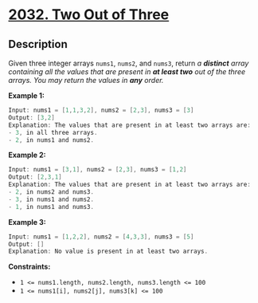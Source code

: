 # [2032. Two Out of Three](https://leetcode.com/problems/two-out-of-three/)

## Description

Given three integer arrays `nums1`, `nums2`, and `nums3`, return _a **distinct** array containing all the values that are present in **at least two** out of the three arrays. 
You may return the values in **any** order._

**Example 1:**

```go
Input: nums1 = [1,1,3,2], nums2 = [2,3], nums3 = [3]
Output: [3,2]
Explanation: The values that are present in at least two arrays are:
- 3, in all three arrays.
- 2, in nums1 and nums2.
```

**Example 2:**

```go
Input: nums1 = [3,1], nums2 = [2,3], nums3 = [1,2]
Output: [2,3,1]
Explanation: The values that are present in at least two arrays are:
- 2, in nums2 and nums3.
- 3, in nums1 and nums2.
- 1, in nums1 and nums3.
```

**Example 3:**

```go
Input: nums1 = [1,2,2], nums2 = [4,3,3], nums3 = [5]
Output: []
Explanation: No value is present in at least two arrays.
```

**Constraints:**
* `1 <= nums1.length, nums2.length, nums3.length <= 100`
* `1 <= nums1[i], nums2[j], nums3[k] <= 100`
